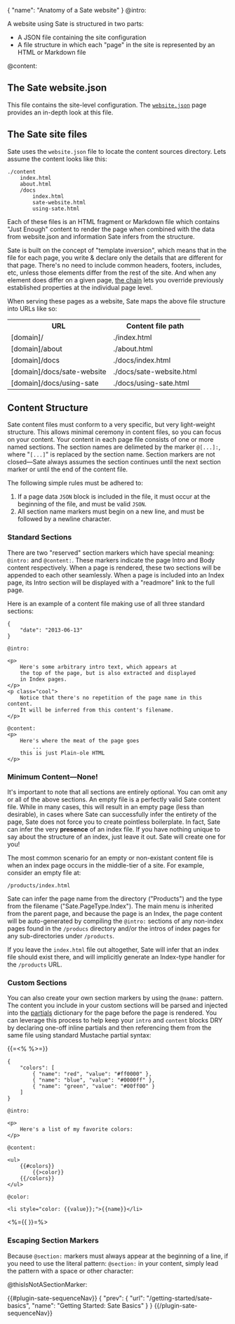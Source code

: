 {
    "name": "Anatomy of a Sate website"
}
@intro:

A website using Sate is structured in two parts: 

 * A JSON file containing the site configuration
 * A file structure in which each "page" in the site is represented by an HTML or Markdown file
 

@content:
## The Sate website.json

This file contains the site-level configuration. The [`website.json`](/docs/website-json) page provides an in-depth look at this file.

## The Sate site files

Sate uses the `website.json` file to locate the content sources directory. Lets assume the content looks like this:

    ./content
        index.html
        about.html
        /docs
            index.html
            sate-website.html
            using-sate.html

Each of these files is an HTML fragment or Markdown file which contains "Just Enough" content to render the page when combined with the data from website.json and information Sate infers from the structure.

Sate is built on the concept of "template inversion", which means that in the file for each page, you write & declare only the details that are different for that page. There's no need to include common headers, footers, includes, etc, unless those elements differ from the rest of the site. And when any element does differ on a given page, [the chain](/docs/sate-chain) lets you override previously established properties at the individual page level.

When serving these pages as a website, Sate maps the above file structure into URLs like so:

<table>
    <tr><th>URL</th><th>Content file path</th></tr>
    <tr><td>[domain]/</td><td>./index.html</td></tr>
    <tr><td>[domain]/about</td><td>./about.html</td></tr>
    <tr><td>[domain]/docs</td><td>./docs/index.html</td></tr>
    <tr><td>[domain]/docs/sate-website</td><td>./docs/sate-website.html</td></tr>
    <tr><td>[domain]/docs/using-sate</td><td>./docs/using-sate.html</td></tr>
</table>

## Content Structure

Sate content files must conform to a very specific, but very light-weight structure. This allows minimal ceremony in content files, so you can focus on your content. Your content in each page file consists of one or more named sections. The section names are delimeted by the marker `@[...]:`, where "`[...]`" is replaced by the section name. Section markers are not closed—Sate always assumes the section continues until the next section marker or until the end of the content file.

The following simple rules must be adhered to:

 1. If a page data `JSON` block is included in the file, it must occur at the beginning of the file, and must be valid `JSON`.
 2. All section name markers must begin on a new line, and must be followed by a newline character.

### Standard Sections

There are two "reserved" section markers which have special meaning: `@intro:` and `@content:`. These markers indicate the page Intro and Body content respectively. When a page is rendered, these two sections will be appended to each other seamlessly. When a page is included into an Index page, its Intro section will be displayed with a "readmore" link to the full page.

Here is an example of a content file making use of all three standard sections:


    {
        "date": "2013-06-13"
    }

    @intro:

    <p>
        Here's some arbitrary intro text, which appears at 
        the top of the page, but is also extracted and displayed 
        in Index pages.
    </p>
    <p class="cool">
        Notice that there's no repetition of the page name in this content. 
        It will be inferred from this content's filename.
    </p>

    @content:
    <p>
        Here's where the meat of the page goes
            ... 
        this is just Plain-ole HTML
    </p>

### Minimum Content—None!

It's important to note that all sections are entirely optional. You can omit any or all of the above sections. An empty file is a perfectly valid Sate content file. While in many cases, this will result in an empty page (less than desirable), in cases where Sate can successfully infer the entirety of the page, Sate does not force you to create pointless boilerplate. In fact, Sate can infer the very **presence** of an index file. If you have nothing unique to say about the structure of an index, just leave it out. Sate will create one for you!

The most common scenario for an empty or non-existant content file is when an index page occurs in the middle-tier of a site. For example, consider an empty file at:
    
    /products/index.html

Sate can infer the page name from the directory ("Products") and the type from the filename ("Sate.PageType.Index"). The main menu is inherited from the parent page, and because the page is an Index, the page content will be auto-generated by compiling the `@intro:` sections of any non-index pages found in the `/producs` directory and/or the intros of index pages for any sub-directories under `/products`.

If you leave the `index.html` file out altogether, Sate will infer that an index file should exist there, and will implicitly generate an Index-type handler for the `/products` URL.


### Custom Sections

You can also create your own section markers by using the `@name:` pattern. The content you include in your custom sections will be parsed and injected into the [partials](/docs/page-data#partials) dictionary for the page before the page is rendered. You can leverage this process to help keep your `intro` and `content` blocks DRY by declaring one-off inline partials and then referencing them from the same file using standard Mustache partial syntax:

{{=<% %>=}}

    {
        "colors": [
            { "name": "red", "value": "#ff0000" },
            { "name": "blue", "value": "#0000ff" },
            { "name": "green", "value": "#00ff00" }
        ]
    }

    @intro:

    <p>
        Here's a list of my favorite colors:
    </p>

    @content:

    <ul>
        {{#colors}}
            {{>color}}
        {{/colors}}
    </ul>

    @color:
    
    <li style="color: {{value}};">{{name}}</li>
    
<%={{ }}=%>

### Escaping Section Markers

Because `@section:` markers must always appear at the beginning of a line, if you need to use the literal pattern: `@section:` in your content, simply lead the pattern with a space or other character:

 @thisIsNotASectionMarker:

{{#plugin-sate-sequenceNav}}
{
    "prev": {
        "url": "/getting-started/sate-basics",
        "name": "Getting Started: Sate Basics"
    }
}
{{/plugin-sate-sequenceNav}}
